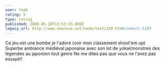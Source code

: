 ```yaml
---
user: faab
rating: 5
type: rating
published: 2006-05-20T13:53:23.000Z
legacy_url: http://www.emunova.net/veda/test/320.htm#comment-5189
---
```

Ce jeu est une bombe je l'adore (voir mon classement shoot'em up)
Superbe ambiance médiéval japonaise avec son lot de yokai(monstres des légendes au japon)en tout genre 
Ne me dites pas que vous ne l'avez pas essayé!!